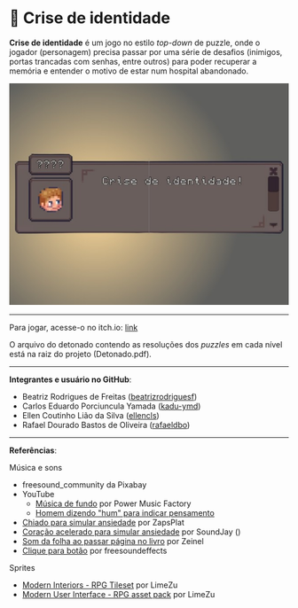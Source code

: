 # 🧠 Crise de identidade

**Crise de identidade** é um jogo no estilo *top-down* de puzzle, onde o jogador (personagem) precisa passar por uma série de desafios (inimigos, portas trancadas com senhas, entre outros) para poder recuperar a memória e entender o motivo de estar num hospital abandonado.

![Capa do jogo](game_cover.jpg)

---

Para jogar, acesse-o no itch.io: [link](https://rafael-dourado.itch.io/crise-de-identidade)

O arquivo do detonado contendo as resoluções dos *puzzles* em cada nível está na raiz do projeto (Detonado.pdf).

---

**Integrantes e usuário no GitHub**:
- Beatriz Rodrigues de Freitas ([beatrizrodriguesf](https://github.com/beatrizrodriguesf))
- Carlos Eduardo Porciuncula Yamada ([kadu-ymd](https://github.com/kadu-ymd))
- Ellen Coutinho Lião da Silva ([ellencls](https://github.com/ellencoutinho))
- Rafael Dourado Bastos de Oliveira ([rafaeldbo](https://github.com/rafaeldbo))

---

**Referências**:

Música e sons
- freesound_community da Pixabay
- YouTube
  - [Música de fundo](https://youtu.be/EHXl7K8eLoc?si=c5P3Mfl__odzN3hY) por Power Music Factory
  - [Homem dizendo "hum" para indicar pensamento](https://youtu.be/EHXl7K8eLoc?si=c5P3Mfl__odzN3hY)
- [Chiado para simular ansiedade](https://www.zapsplat.com/music/tinnitus-high-pitched-ringing-in-ear/) por ZapsPlat
- [Coração acelerado para simular ansiedade](https://www.soundjay.com/heartbeat-sound-effect.html) por SoundJay ()
- [Som da folha ao passar página no livro](https://pixabay.com/sound-effects/flipping-through-a-bookmp3-14415/) por Zeinel
- [Clique para botão](https://pixabay.com/sound-effects/flipping-through-a-bookmp3-14415/) por freesoundeffects

Sprites
- [Modern Interiors - RPG Tileset](https://limezu.itch.io/moderninteriors) por LimeZu
- [Modern User Interface - RPG asset pack](https://limezu.itch.io/modernuserinterface) por LimeZu